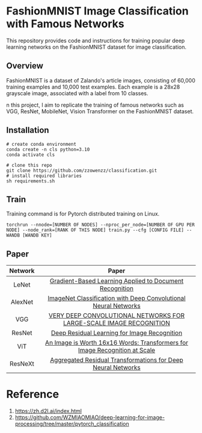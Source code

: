 # FashionMNIST Image Classification with Famous Networks
This repository provides code and instructions for training popular deep learning networks on the FashionMNIST dataset for image classification.

## Overview
FashionMNIST is a dataset of Zalando's article images, consisting of 60,000 training examples and 10,000 test examples. Each example is a 28x28 grayscale image, associated with a label from 10 classes.

n this project, I aim to replicate the training of famous networks such as VGG, ResNet, MobileNet, Vision Transformer on the FashionMNIST dataset.
## Installation
```
# create conda environment
conda create -n cls python=3.10
conda activate cls

# clone this repo
git clone https://github.com/zzowenzz/classification.git
# install required libraries
sh requirements.sh
```


## Train
Training command is for Pytorch distributed training on Linux.
```
torchrun --nnode=[NUMBER OF NODES] --nproc_per_node=[NUMBER OF GPU PER NODE] --node_rank=[RANK OF THIS NODE] train.py --cfg [CONFIG FILE] --WANDB [WANDB KEY]
```

## Paper
| Network | Paper | 
| :---: | :---: |
| LeNet | [Gradient-Based Learning Applied to Document Recognition](https://ieeexplore.ieee.org/stamp/stamp.jsp?arnumber=726791) | 
| AlexNet | [ImageNet Classification with Deep Convolutional Neural Networks](https://proceedings.neurips.cc/paper/2012/file/c399862d3b9d6b76c8436e924a68c45b-Paper.pdf) |
| VGG | [VERY DEEP CONVOLUTIONAL NETWORKS FOR LARGE-SCALE IMAGE RECOGNITION](https://arxiv.org/pdf/1409.1556.pdf)|
| ResNet | [Deep Residual Learning for Image Recognition](https://openaccess.thecvf.com/content_cvpr_2016/papers/He_Deep_Residual_Learning_CVPR_2016_paper.pdf) |
| ViT | [An Image is Worth 16x16 Words: Transformers for Image Recognition at Scale](https://arxiv.org/pdf/2010.11929.pdf?fbclid=IwAR1NafJDhZjkARvCswpV6kS9_hMa0ycvzwhlCb7cqAGwgzComFXcScxgA8o) |
| ResNeXt | [Aggregated Residual Transformations for Deep Neural Networks](https://arxiv.org/pdf/1611.05431.pdf) |

# Reference
1. https://zh.d2l.ai/index.html
2. https://github.com/WZMIAOMIAO/deep-learning-for-image-processing/tree/master/pytorch_classification